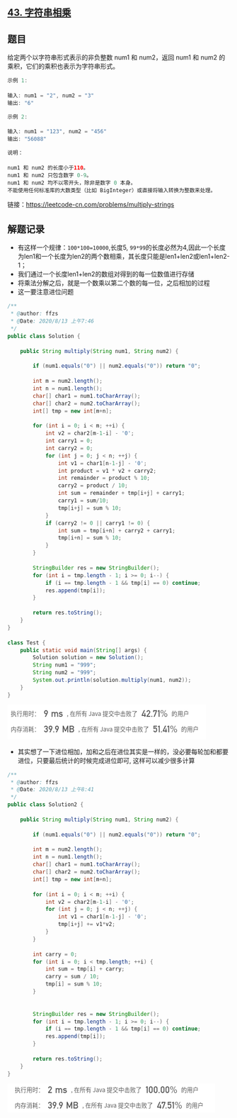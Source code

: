 ## [43. 字符串相乘](https://leetcode-cn.com/problems/multiply-strings/)

## 题目

给定两个以字符串形式表示的非负整数 num1 和 num2，返回 num1 和 num2 的乘积，它们的乘积也表示为字符串形式。

```java
示例 1:

输入: num1 = "2", num2 = "3"
输出: "6"
```



```java
示例 2:

输入: num1 = "123", num2 = "456"
输出: "56088"
```



```java
说明：

num1 和 num2 的长度小于110。
num1 和 num2 只包含数字 0-9。
num1 和 num2 均不以零开头，除非是数字 0 本身。
不能使用任何标准库的大数类型（比如 BigInteger）或直接将输入转换为整数来处理。
```



链接：https://leetcode-cn.com/problems/multiply-strings



## 解题记录

+ 有这样一个规律：`100*100=10000`,长度5, `99*99`的长度必然为4,因此一个长度为len1和一个长度为len2的两个数相乘，其长度只能是len1+len2或len1+len2-1；
+ 我们通过一个长度len1+len2的数组对得到的每一位数值进行存储
+ 将乘法分解之后，就是一个数乘以第二个数的每一位，之后相加的过程
+ 这一要注意进位问题

```java
/**
 * @author: ffzs
 * @Date: 2020/8/13 上午7:46
 */
public class Solution {

    public String multiply(String num1, String num2) {

        if (num1.equals("0") || num2.equals("0")) return "0";

        int m = num2.length();
        int n = num1.length();
        char[] char1 = num1.toCharArray();
        char[] char2 = num2.toCharArray();
        int[] tmp = new int[m+n];

        for (int i = 0; i < m; ++i) {
            int v2 = char2[m-1-i] - '0';
            int carry1 = 0;
            int carry2 = 0;
            for (int j = 0; j < n; ++j) {
                int v1 = char1[n-1-j] - '0';
                int product = v1 * v2 + carry2;
                int remainder = product % 10;
                carry2 = product / 10;
                int sum = remainder + tmp[i+j] + carry1;
                carry1 = sum/10;
                tmp[i+j] = sum % 10;
            }
            if (carry2 != 0 || carry1 != 0) {
                int sum = tmp[i+n] + carry2 + carry1;
                tmp[i+n] = sum % 10;
            }
        }

        StringBuilder res = new StringBuilder();
        for (int i = tmp.length - 1; i >= 0; i--) {
            if (i == tmp.length - 1 && tmp[i] == 0) continue;
            res.append(tmp[i]);
        }

        return res.toString();
    }
}

class Test {
    public static void main(String[] args) {
        Solution solution = new Solution();
        String num1 = "999";
        String num2 = "999";
        System.out.println(solution.multiply(num1, num2));
    }
}
```

![image-20200813083745817](README.assets/image-20200813083745817.png)

+ 其实想了一下进位相加，加和之后在进位其实是一样的，没必要每轮加和都要进位，只要最后统计的时候完成进位即可, 这样可以减少很多计算

```java
/**
 * @author: ffzs
 * @Date: 2020/8/13 上午8:41
 */
public class Solution2 {

    public String multiply(String num1, String num2) {

        if (num1.equals("0") || num2.equals("0")) return "0";

        int m = num2.length();
        int n = num1.length();
        char[] char1 = num1.toCharArray();
        char[] char2 = num2.toCharArray();
        int[] tmp = new int[m+n];

        for (int i = 0; i < m; ++i) {
            int v2 = char2[m-1-i] - '0';
            for (int j = 0; j < n; ++j) {
                int v1 = char1[n-1-j] - '0';
                tmp[i+j] += v1*v2;
            }
        }

        int carry = 0;
        for (int i = 0; i < tmp.length; ++i) {
            int sum = tmp[i] + carry;
            carry = sum / 10;
            tmp[i] = sum % 10;
        }


        StringBuilder res = new StringBuilder();
        for (int i = tmp.length - 1; i >= 0; i--) {
            if (i == tmp.length - 1 && tmp[i] == 0) continue;
            res.append(tmp[i]);
        }

        return res.toString();
    }
}
```



![image-20200813085411170](README.assets/image-20200813085411170.png)